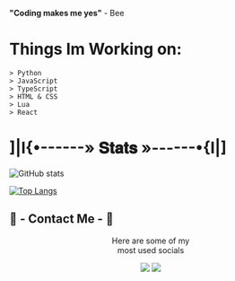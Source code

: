 **"Coding makes me yes"** - Bee

# Things Im Working on:

```
> Python
> JavaScript
> TypeScript
> HTML & CSS
> Lua
> React
```

# ]|I{•------»     𝐒𝐭𝐚𝐭𝐬     »------•{I|]

![GitHub stats](https://github-readme-stats.vercel.app/api?username=Bumblebee99YT&show_icons=true&theme=radical)

[![Top Langs](https://github-readme-stats.vercel.app/api/top-langs/?username=Bumblebee99YT&amp;layout=compact&amp;theme=radical)](https://github.com/ledgement/)

<h2>           📝 - Contact Me - 📝</h2>
<p align="center">Here are some of my <br>
most used socials</p>
<p align="center"><a href="https://discord.gg/R8UkwPdfjh" target="_blank"><img src="https://img.shields.io/badge/Bumblebee99%20-%237289DA.svg?&style=for-the-badge&logo=discord&logoColor=white"/></a> <a href="https://open.spotify.com/user/4pzyy04rw35evuqzx3wgfrfaf" target="_blank"><img src="https://img.shields.io/badge/Bumblebee99%20-%1DB954.svg?&style=for-the-badge&logo=spotify&logoColor=white"/></a></p>
</div>
<!--
**Bumblebee99YT/Bumblebee99YT** is a ✨ _special_ ✨ repository because its `README.md` (this file) appears on your GitHub profile.
**You have found a secret... add me on discord now Bumblebee99#3818
-->
